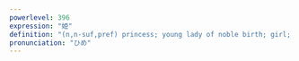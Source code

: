 ```yaml
---
powerlevel: 396
expression: "姫"
definition: "(n,n-suf,pref) princess; young lady of noble birth; girl; small &amp; lovely"
pronunciation: "ひめ"
---
```

